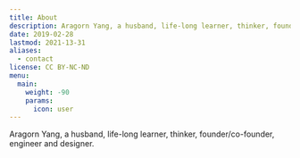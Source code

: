 ```yaml
---
title: About
description: Aragorn Yang, a husband, life-long learner, thinker, founder/co-founder, engineer and designer
date: 2019-02-28
lastmod: 2021-13-31
aliases:
  - contact
license: CC BY-NC-ND
menu:
  main:
    weight: -90
    params:
      icon: user
---
```


Aragorn Yang, a husband, life-long learner, thinker, founder/co-founder, engineer and designer.
